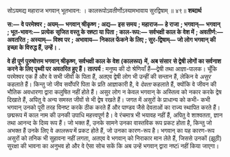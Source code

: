  

सोऽयमद्य महाराज भगवान् भूतभावन: । कालरूपोऽवतीर्णोऽस्यामभावाय सुरद्विषाम् ॥ ४९॥ **शब्दार्थ** 

**स:—** **वे परमेश्वर** **; अयम्—** **भगवान् श्रीकृष्ण** **; अद्य—** **इस समय** **; महाराज—** **हे राजा** **; भगवान्—** **भगवान्** **; भूत-भावन:—** **प्रत्येक** **सृजित वस्तु के स्रष्टा या पिता** **; काल-रूप:—** **सर्वभक्षी काल के वेश में** **; अवतीर्ण:—** **अवतरित** **; अस्याम्—** **विश्व पर** **;** **अभावाय—** **निकाल फेंकने के लिए** **; सुर-द्विषाम्—** **जो लोग भगवान् की इच्छा के विरुद्ध हैं, उन्हें।** **.** 

**वे ही पूर्ण पुरुषोत्तम भगवान् श्रीकृष्ण, सर्वभक्षी काल के वेश** **(कालरूप)** **में, अब संसार** **से द्वेषी लोगों का सर्वनाश करने के लिए पृथ्वी पर अवतरित हुए हैं।** **तात्पर्य** : मनुष्य की दो श्रेणियाँ हैं—द्वेषी तथा आज्ञा-पालक। चूँकि परमेश्वर एक हैं और वे सभी जीवों के पिता हैं, अतएव द्वेषी लोग भी उन्हीं की सन्तान हैं, लेकिन वे *असुर* कहलाते हैं। किन्तु जो जीव सर्वोपरि पिता के प्रति आज्ञाकारी है, वे *देवता* कहलाते हैं, क्योंकि वे जीवन की भौतिक अवधारणा द्वारा कलुषित नहीं होते हैं। असुर लोग न केवल भगवान् के अस्तित्व को नकार करके द्वेष दिखाते हैं, अपितु वे अन्य समस्त जीवों से भी द्वेष रखते हैं। जगत में असुरों के प्राधान्य को कभी- कभी भगवान् उनको पूरी तरह विनष्ट करके ठीक करते हैं और पाण्डव जैसे देवताओं का राज्य स्थापित करते हैं। छद्मरूप में काल नाम की उनकी उपाधि महत्त्वपूर्ण है। वे रंचमात्र भी भयावह नहीं हैं, अपितु वे शाश्वतता, ज्ञान तथा आनन्द के दिव्य रूप हैं। जो भक्त हैं, उनके सामने उनका वास्तविक रूप प्रकट होता है, किन्तु जो अभक्त हैं उनके लिए वे *कालरूप* में प्रकट होते हैं, जो उनका कारण-रूप है। भगवान् का यह कारण-रूप असुरों को तनिक भी सुहावना नहीं लगता, अतएव वे भगवान् को निराकार मान लेते हैं, जिससे उनकों (झूठी) सुरक्षा की भावना का अनुभव हो और वे ऐसा सोच सकें कि अब उन्हें भगवान् द्वारा नष्टï नहीं किया जाएगा। 